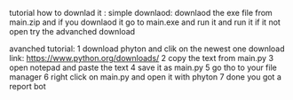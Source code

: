 tutorial how to downlad it :
simple downlaod: downlaod the exe file from main.zip and if you downlaod it go to main.exe and run it and run it if it not open try the advanched download










avanched tutorial:
1 download phyton and clik on the newest one download link: https://www.python.org/downloads/
2 copy the text from main.py 
3 open notepad and paste the text 
4 save it as main.py 
5 go tho to  your file manager 
6 right click on main.py and open it with phyton 
7 done you got a report bot
